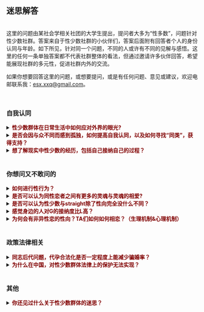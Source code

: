 ## 迷思解答
<br/>
这里的问题由某社会学相关社团的大学生提出，提问者大多为“性多数”，问题针对性少数社群。答案来自于性少数社群的小伙伴们，答案后面附有回答者个人的身份认同与年龄。如下所见，针对同一个问题，不同的人或许有不同的见解与感悟。这里的任何一条单独答案都不代表社群整体的看法，但通过邀请许多伙伴回答，希望能展现社群的多元性，促进社群内外的交流。<br/>

如果你想要回答这里的问题，或想要提问，或是有任何问题、意见或建议，欢迎电邮联系我：esx.xxq@gmail.com。

<br/>

### 自我认同

<details><summary><b><font color="maroon">性少数群体在日常生活中如何应对外界的眼光?</font></b></summary>
<br/>
“关你屁事”和“关我屁事”。（C，跨性别女性，20岁）<br/><br/>

正常应对。（HL，女同性恋，23岁）<br/><br/>

和平常人一样，没什么区别。（FMG，男同性恋，19岁）<br/><br/>

看生活环境咯，开放包容的环境中罕有“外界的眼光”~（NM，女同性恋，？岁）<br/><br/>

无需过于在意，自己就是自己。（WT，男同性恋，21岁）<br/><br/>

“你好，我是双性恋！” - 用比别人还坦然的态度主动表达自己的性取向，化被动为主动，吓死别人，反而化解尴尬，从此来者不拒。如果自己觉得没鬼，那别人心里有鬼也不敢当面说你。（JS，双性恋，27岁）<br/><br/>

虽然自我接纳很重要, 认识到环境与文化中的歧视更主要。认识到歧视对自己的影响不是自怜。尽可能找到对自己接纳与支持的个人与群体。（MY，女同性恋，59岁）<br/><br/>

一般都是不向外界坦白身份，避免不必要的麻烦，借以保护自己。（L，女同性恋，21岁）<br/><br/>

who cares？（D，女同性恋，24岁）<br/><br/>

做真实的自己，不要管他人的想法（TY，女同性恋，29岁）<br/><br/>

这个问题其实更多是对自我认同程度的高低。如果对自我高度认同，自信度高的情况下，其实外界的眼光并不能影响内心的选择和自信。外界的眼光并不能影响一个真正坚定且人格独立完整的人。即使外界给到了不友善的反馈，也不会因此影响到自己的心态，因为这一些都是可以理解的。不友善、不理解，更多是因为不了解，认知不到位，那么也是这些所谓眼光也是可以被理解的，正因如此，我们才更需要完善自己，并且走出来，用科学且完整的认知来让更多人不了解的人知道并了解。<br/>
另外，如果所谓外界的眼光会一直影响到个人，并且认为外界一直是歧视的眼光，那其实更多的时候是内心对自己的接纳度不够，自信不够，从而导致会认为外界会投以“歧视”的眼光，事实上可能有时候是自己多想。<br/>
还有就是，同类和群体的力量与支持，无比重要。请不要孤军奋战，请记住，你并不孤独。（WJ，双性恋，30岁）<br/><br/>

提升自我认同，如果只是好奇可以跟对方普及一下，如果是不友好的眼光，通常是偏见，问题不在性少数，不用理会。性少数并不是什么特别的存在，左憋子在学校也会被老师说甚至强制纠正，胖一点也会有外界的眼光，穿得个性一点、有纹身等等也会被侧目，在一个都说普通话的地方说话有口音也会面对不同的眼光。人一生大概难免不会在某些时刻面对一些“眼光”，只是程度不同，性别身份作为自我认同的基础，大概会有些特殊的困难，但关键是自己要肯定自己，这才是面对“眼光”的基础。（R，性别酷儿泛性恋，49岁）<br/><br/>

我个人比较敏感只能自我消化或者跟身边知道自己情况的人吐槽下吧，有的人可以做到完全无视或者会将这种眼光转化为对自己的认同（例如别人可能是觉得自己好看啊才会多看看的之类的，我做不到hhhh）（K，跨性别男性，双性恋，19岁）<br/><br/>

各有各的办法，基本无招胜有招，只要不影响正常生活，就不会去做特别的事情。（GH，跨性别男性，喜欢女生，？岁）<br/><br/>

尽量不去过多在意旁人的无知，生活中也经常性地对异性恋规范和霸权(heteronormativity)进行反思。（WN，女同性恋，20岁）<br/><br/>

处于好奇心的事情就无视，收到侵犯不能妥协。（YK，性别酷儿，女同性恋，30岁）<br/><br/>
</details>


<details><summary><b><font color="maroon">是否会因与众不同而感到孤独，如何提高自我认同，以及如何寻找“同类”，获得支持？
</font></b></summary>
<br/>
不会觉得孤独，因为首先明白自己不是全世界60亿人中唯一一个不同，自己有同类，所以不孤独；其次是看过越多的书，懂了越多的东西，越知道如何与自己独处，所以所谓孤独就变成了哲学问题，那么不赘述。<br/>
如何提高自我认同？四多四少：多交流、多看书、多思考（多听、多看、多想、多说）少否定、少先入为主、少妄自菲薄、少妄自尊大。（WJ，双性恋，30岁）<br/><br/>

会。学习。学精神分析就看得通了。（FMG，男同性恋，19岁）<br/>

不会孤独。你想呀，每个人都是与众不同的。你喜欢吃香菜他不喜欢吃香菜，你喜欢穿长裤她喜欢穿小裙子，这些都是不同，没什么大不了的呀。豁达一些，一定要自我认同，你没错！至于寻找“同类”……据说是靠直觉……而且据我个人经验，确实可以靠直觉……（NM，女同性恋，？岁）<br/><br/>

孤独是会有，但有沙雕网友啊，自我认同只需要告诉自己“我当自己并没有什么错的”，LGBT博主下都是同类。（WT，男同性恋，21岁）<br/><br/>

自从意识到自己属于性少数以来，我的自我认同就非常好，不感到孤独，也因为与众不同而自豪，有些同类的特征会比较明显，所以能够看出来，对于好朋友的话不会隐瞒身份。（L，女同性恋，21岁）<br/><br/>

要认为自己是平常人，不需要特地去找去思考自己与他人的差异。（D，女同性恋，24岁）<br/><br/>

会孤独，通过网上亲友会认识同类（TY，女同性恋，29岁）<br/><br/>

会孤独的 也会迷茫 毕竟是性少数 在正常的社交环境里比较少遇见lgbt群体成员 哪怕真的遇见 也不代表能成为朋友或者有进一步发展 ；如何寻找同类的问题我也思考过 然后思考完之后我就各种尝试 从自我出柜 亲友出柜 写出柜文 参加亲友会 参加线下活动 到成为组织者 到以公益的角度来认识不同的人 都会觉得 啊 其实还是可以认识到朋友的哟；交友不能目的性太强 但是持之以恒 有点耐心 展示自己 接受别人 还是会慢慢找到好朋友 （跟异性恋交友一样的呀！（JS，双性恋，27岁）<br/><br/>

会的，多了解自己，了解什么是性少数，拓宽自己视野与建立多元的价值观，有条件的话可以寻求心里咨询等专业帮助。自我认同也是一个连续的过程，不是认同了就不会遇到问题。多接触社群，有很多公益组织，去参加活动，寻找同类，自然就有更多支持了。（R，性别酷儿泛性恋，49岁）<br/><br/>

会啊，之前在身边没有什么认识的跟自己一样的人（之前只有一个但是不在身边的，然后最近才认识了一些附近的朋友），提高自我认同的话，我个人做的还不够甚至可以说根本不行，现在对于自己的生理情况还是很不想认同的，内心情况勉强还行吧，如何寻找的话，社交软件呗，和参加一些公益组织，参加一些活动之类的。（K，跨性别男性，双性恋，19岁）<br/><br/>

与众不同不会使我们孤独，不被理解和尊重才会使人孤独，但一般只要能够接触到懂得尊重的个体，就不会单纯因为性少数身份而有专门的性少数孤独感。（话说当下不是流行人人都是一座孤岛么，孤独感普遍存在，而性少数一般不会是唯一直接原因。（GH，跨性别男性，喜欢女生，？岁）<br/><br/>

会。寻找同类最简单的方式是通过一些交友软件，比如rela等；获得支持的话可以多了解并接触一些当地的性少数平权NGO。（WN，女同性恋，20岁）<br/><br/>

可能通过阅读性别学的权威性资料找到自我合理性的理由。自我构建是基础。上网找关键字就能找到相关人群，如性少数，跨性别之类。（YK，性别酷儿，女同性恋，30岁）<br/><br/>
</details>


<details><summary><b><font color="maroon">想了解现实中性少数的经历，包括自己接纳自己的过程？</font></b></summary>  
<br/>
几乎每个人性少数在接纳自己这条路上，都走的极其漫长，荆棘遍布。因为本来认识自己、了解自己、接纳自己就是一个血淋淋的过程，更何况自己有着与社会期待不符合的性取向。从心理学上说，大多数可能都是先发现自己与他人的不同——恐惧——否定——尝试选择符合社会期待的行为——发现真实的自己——开始了解性少数知识——开始明白自己到底是怎么回事——开始慢慢接受自己——开始走出来，寻找同类——开始走出来，告诉其他人——基本接纳自己。这是一个可能的大多数的情况，但每个人毕竟经历不同、性格不同，因此也不一定尽数如此。（WJ，双性恋，30岁）<br/><br/>

是的。（FMG，男同性恋，19岁）<br/><br/>

我天生酷儿，如果不是小时候受到很多性骚扰的话，大概会是泛性恋吧。没什么自我接纳的过程，我生活的环境包容开放前卫~（NM，女同性恋，？岁）<br/><br/>

就拿我来说吧，我在高中之前重来没有怀疑过我的性取向，我的确会更加的关注男生，但当时我认为自己只是羡慕他们，希望融入他们（因为我小时候不是很自信）到了高中的时候我开始怀疑自己的性取向，并且和家长暗示了一下，或许是因为对LGBT的不了解（我之前真的很少接触到“同性恋”的讯息，更不要说LGBT）也或许是我仍然对自己抱有一丝幻想，所以我自认为自己是“双性恋”，等到了大学，接触了更多的信息后我常识性地参加了本地的同性恋亲友会的活动，从此以后我才开始正视自己。（WT，男同性恋，21岁）<br/><br/>

谈过一次恋爱，有两次暗恋。小时候以为只能男生和女生才能谈恋爱，一直希望自己是个男生，也曾试过把对暗恋对象的喜欢当作是朋友的喜欢，后来了解了之后，自我认同提高，从未因为自己的身份而有任何负面情绪，反而一直很自豪2333。（L，女同性恋，21岁）<br/><br/>

思想独立后这个问题就不是问题了。（D，女同性恋，24岁）<br/><br/>

从网上查找资料，自己学习知识，慢慢的就理解了。（TY，女同性恋，29岁）<br/><br/>

多去关注性少数公益组织的公众号，有很多个人故事分享的文章。参与活动，实际的接触性少数人群，了解ta们。每个性少数的经历都不一样，会有相似，但每个人的成长、生活环境不同，所以也没有什么自我认同的固定模式。还是要去多接触真人，带着同理心去了解真实的人，倾听ta的故事。（R，性别酷儿泛性恋，49岁）<br/><br/>

这个每个人的经历有相似的但也有每个人特有的，然后接不接纳自己其实也是看个人，我和我一个朋友（les）直到现在都不大能接纳自己。（详细点讲个人经历可能要打很多字了...）（K，跨性别男性，双性恋，19岁）<br/><br/>

自己上网找去（GH，跨性别男性，喜欢女生，？岁）<br/><br/>

这个就只能各自讲自己的故事了。（YK，性别酷儿，女同性恋，30岁）<br/><br/>
</details>

<br/>

### 你想问又不敢问的

<details><summary><b><font color="maroon">如何进行性行为？
</font></b></summary>
<br/>
男性可以参考，手撸、口交，以及肛交（必须戴套）、借助器具。女性可以参考，口交、手指的外部刺激、手指的阴道刺激、借助器具。（WJ，双性恋，30岁）<br/><br/>

不大喜欢肛，更喜欢互相手淫。（FMG，男同性恋，19岁）<br/><br/>

啊，我觉得这个问题应该是针对同性恋的？同性恋的话除了阴道交应该都是可以的(人类性行为那么复杂我也没法穷举啊喂)(就只是器官区别而已啊2333)。跨性别的话我不是很清楚……抱歉啦。（NM，女同性恋，？岁）<br/><br/>

不好意思，目前没有过性行为。（WT，男同性恋，21岁）<br/><br/>

亲吻触碰抚摸，手和嘴唇，【其实还有很多【害羞】】（L，女同性恋，21岁）<br/><br/>

数数人身上有几个洞。（D，女同性恋，24岁）<br/><br/>

目前只看过les小黄片，期待有生之年可以实践一下什么是真的，什么只是直男导演幻想[害羞]。（JS，双性恋，27岁）<br/><br/>

人类发明的性行为方式不管ntxl还是ntxl理论上大部分都能做，有各种工具各种方法。（C，跨性别女性，20岁）<br/><br/>

性行为不只有男插入女，异性恋的性行为方式也不是只有单一一种。跟性伴侣商量，最重要是互相尊重与沟通不是吗？具体性行为方式可以自行搜索。（R，性别酷儿泛性恋，49岁）<br/><br/>

和异性恋一样的，没有阴茎也可以借助小道具啊。（K，跨性别男性，双性恋，19岁）<br/><br/>

只要具备性感受能力，就可以以各种方式进行性行为，具体可参考A片。性少数身份并不会让人失去性行为，也不会使人采取令人无法想象的方式进行性行为，多看A片长点姿势去吧。（GH，跨性别男性，喜欢女生，？岁）<br/><br/>

除了阴茎与阴道间的插入动作以外的任何挑动情欲的行为。（WN，女同性恋，20）<br/><br/>

安全的前提下用自己喜欢的方式就好，不能勉强自己。切记不要为了一时之欢而染病。（YK，性别酷儿，女同性恋，30岁）
<br/>
</details>

<details><summary><b><font color="maroon">是否可以认为同性恋者之间有更多的灵魂与灵魂的相爱?
</font></b></summary>
<br/>
其实同性恋与异性恋并无差别。可能有些是被漂亮的外表吸引，留存于有趣的灵魂；可能有些是被有趣的灵魂吸引，留存于相处的温情并沉迷于美妙的性爱。所以同性恋异性恋，都一样，可以 soulmate love，也可以 sexy love。不过可能与异性恋有一点最大的不同是，大多数同性恋，不愿意将就。和现代大多数相亲婚姻组成的经济共同体相比，更多的同性恋更愿意选择一个 soulmate 一起走过未来的人生。（WJ，双性恋，30岁）<br/><br/>

可以。（FMG，男同性恋，19岁）<br/><br/>

您是说柏拉图式？这个我还真不太清楚……抱歉……（NM，女同性恋，？岁）<br/><br/>

我个人不认同，同性也有性行为，所以性在爱情中的地位同性和异性应该没有太多的区别。（WT，男同性恋，21岁）<br/><br/>

不是。同性恋者与异性恋者之间唯一的差别在性取向。研究显示, 没有同性恋者作为一个群体, 没有其它任何普遍共性。同性恋人群就是异性恋人群的一个缩影。同性恋恋爱的多样性与异性恋的一样广。（MY，女同性恋，59岁）<br/><br/>

个人觉得不是，同性恋者之间同样是是生理吸引和心理吸引的统一，和异性恋没什么不同，并不是柏拉图恋爱。（L，女同性恋，21岁）<br/><br/>

没有觉得。（D，女同性恋，24岁）<br/><br/>

我最近看过netflix的一部约会真人秀，里面有不同性取向的人的约会。的确发现，同性恋 cp 约会的方式会少一些尔虞我诈的感觉呢！异性恋里面感觉会有种“玩游戏”的博弈感，比如性，金钱，潜在前景，两性的权力斗争feel，会多一些算计，不知道是否跟这个有关呢？（JS，双性恋，27岁）<br/><br/>

灵魂这个定义本身就很不清楚，如果以生育作为基准的话可能会比异性恋更纯粹一些，但是涉及到性欲和对陪伴的需求等等方面又明显没有更“灵魂的相爱”。（C，跨性别女性，20岁）<br/><br/>

也许吧，但同时，也经常会有同性恋都“滥交”的污名与刻板印象。比起异性恋更多受传统男权社会婚恋模式的束缚，同性恋可能打破了一些看似理所当然的恋爱、相处模式，同性恋还需要克服社会的歧视等种种障碍，也没有可参考的婚恋模式，所以可能会有更互相尊重、平等的关系，但也不是绝对的。也不能因此形成另外一种刻板印象或期待，造成“没我灵魂伴侣式亲密关系的同性恋就不是好的同性恋”的偏见。（R，性别酷儿泛性恋，49岁）<br/><br/>

都是看人吧，同性恋者里面也会有性欲强的性欲弱的，也会有渣男渣女，都是看个人的，我感觉和异性恋者无异吧。（K，跨性别男性，双性恋，19岁）<br/><br/>

灵魂是什么？（GH，跨性别男性，喜欢女生，？岁）<br/><br/>

（女）同性恋之间也有同样多的肉体与肉体间的相爱！（WN，女同性恋，20）<br/><br/>

只能说同性恋的爱更少的牵涉到社会资源分配问题。（YK，性别酷儿，女同性恋，30岁）<br/><br/>


</details>

<details><summary><b><font color="maroon">是否可以认为性少数与straight除了性向完全没什么不同？
</font></b></summary>
<br/>
个人认为，确实如此，都是一样的正常人，除了同性可以引起性欲这点与直人不同而已。硬要说什么不同，那可能是，每个真正接纳自我的同性恋双性恋，都经历过对自己的剖析和洗礼，对人性更为理解，对社会百态更为包容。（WJ，双性恋，30岁）<br/><br/>

是。（FMG，男同性恋，19岁）<br/><br/>

对呀，就像你喜欢香菜他不喜欢一样。（NM，女同性恋，？岁）<br/><br/>

可以这么认为，不过这个说法太绝对了，凡事都不能说绝对嘛，万一那天专家发现了什么“同性基因”呢？（WT，男同性恋，21岁）<br/><br/>

对。（MY，女同性恋，59岁）<br/><br/>

基本可以。（L，女同性恋，21岁）<br/><br/>

是的。（D，女同性恋，24岁）<br/><br/>

先天无区别，后天建构区别很大。（C，跨性别女性，双性恋，20岁）<br/><br/>

因为一个所谓的性向不同，ta们（内心？）看到的东西可能就因此会比非这个群体的人多出那么一些东西吧，毕竟有的东西没亲身体会过大概很难体会到那种感觉吧...（没有完全的感同身受，即使是相同经历的人，感受也可能是不一样的，每个人对各种方面的东西承受力可能不大一样。）（K，跨性别男性，双性恋，19岁）<br/><br/>

是否可以认为视障人士与非视障人士除了看不见完全没什么不同？（看不见已经是很大的差异了，有因为看不见而产生的特别需要如无障碍设施）在一个完全实现了多元性别平等的社会可以说同性恋与straight除了性向完全没什么不同，性少数除了同性恋还有双性恋、跨性别、间性人、性别酷儿等等（facebook有56种性别认同）。或者可以说性少数与直人除了性别认同、性取向等等在基本权利上完全没什么不同，而在争取性少数平权时要看到各种不同性别认同的具体需求，不能相提并论，以群体代表个体。比如跨性别里有变性、易装，有想做和不想做手术改变自己身体的差别等等，不管是跨儿还是同性恋还是其他性取向性别认同都是多样化的存在，每个人的需求都不同。在此前提下，总是强调我们和直人没什么不一样的话是否其实是以异性恋为标准来衡量性少数，以异性恋的主流价值观比如工作好、收入好、学历高、有固定长期亲密关系为唯一标准来要求性少数呢？而不发达地区的、没有一定社会地位的、性取向、性别认同流动的性少数就变得更不可见，更不被主流所接纳了。（R，性别酷儿，泛性恋，49岁）<br/><br/>

怎么会啊，还有身高体重不同，家乡阶级不同，口音思维不同，人和人那么多不同，怎么可能只有性向区别呢。（GH，跨性别男性，喜欢女生，？岁）<br/><br/>

你说呢？可能长得更有趣更好看吧～（WN，女同性恋，20）<br/><br/>

是的，性向和肤色外貌一样都是人类的个体差异。（YK，性别酷儿，女同性恋，30岁）<br/><br/>

</details>

<details><summary><b><font color="maroon">感觉身边的人对G的接纳度比L高？
</font></b></summary>
<br/>
并没有。事实上有这种感觉可能是因为两种原因：1、耽美文化下腐女的推动，而事实上耽美文化并没有让同性恋活的更轻松，一些普通的男孩子会有一种我不帅我不牛逼我没钱我没资格同性恋的错觉。。。2、gay群体因其生存空间更少，以及男性本身的特质，所以在社会上主动发声且争取权力的人更多，所以会感觉gay的接纳度在上升。<br/>
Les群体因为女性特质，所以即使两个女孩子走在街上手牵手或更亲昵，都没有关系，所以生存空间是比男性更大的，而且女性本身愿意冒险走出来勇敢发声的人也不多，所以就造成了感觉gay比les多，gay比les接纳度更多的感觉，事实上是更多的les并没有走出来，一方面没必要，一方面没勇气。（WJ，双性恋，30岁）<br/><br/>

没有这种感觉。（FMG，男同性恋，19岁）<br/><br/>

没这事儿~如果您是说腐女的话，腐女和支持lgbt＋可不能划等号噢，腐女和看着言情小说尖叫的人是差不多的……她们未必咋了解lgbt＋……（NM，女同性恋，？岁）<br/><br/>

或许女生是这样吧，至少我感觉男生是相反的。（WT，男同性恋，21岁）<br/><br/>

传统父权观念的一个反应。女性本来就不重要, 典型不典型比较无所谓。而男子重要, 传统异性恋男子有 "标准形象", 一个男子在重要方面有背于所谓的 "突然男子汉' 形象, 就使有些人特别不能接受, 在他们眼里, 这样的男子也特别耻辱。（MY，女同性恋，59岁）<br/><br/>

因为国内耽美文学比较流行，对L的了解相对少一些，不了解所以不容易接纳。（L，女同性恋，21岁）<br/><br/>

没有，感觉一样。（D，女同性恋，24岁）<br/><br/>

没有。（TY，女同性恋，29岁）<br/><br/>

跟可见度也有关吧，gay仔比较高调，les承受女性的刻板印象和社会舆论压力更多。（JS，双性恋，27岁）<br/><br/>

这个问题很个人体验，我觉得宏观上来讲男同性恋被接纳度会低一点（因为社会大多数人的保守和厌女倾向使得ntxl不被注意和当回事）（C，跨性别女性，20岁）<br/><br/>

是的，同性恋最开始被大家知道也是男同性恋，早期因为艾滋病防治的原因，同志公益组织只有男同性恋群体可以拿到资源。早期的性少数的研究也都是以男同为研究主要对象。另外，现在依然是性别不平等的男权社会，相对于男性，女性的声音一直都更加低调。可见的更多是男同，自然接纳度更高的也是男同了。（R，性别酷儿泛性恋，49岁）<br/><br/>

会不会是因为对于所谓的直男来说，gay的话，意味着少了一些男性去和他竞争？（虽然也不一定会有女朋友但是也是少了一个竞争对手？），然后腐女的话现在也挺多的，部分女生不太能接受LES可能是因为会联想到一些涩情的画面以至于把自己也代入了然后会觉得恶心...也有的可能是害怕身边的les会爱上自己啥的emmm（女性这个是我从一个高中同学那知道的，她就是接受得了gay但是觉得les很恶心...）（K，跨性别男性，双性恋，19岁）<br/><br/>

感觉G的存在感比L的高，接纳度没有体验，异性恋顺性别压倒性数量优势，导致个体体验量太少，无法做判断。（GH，跨性别男性，喜欢女生，？岁）<br/><br/>

没有吧。（WN，女同性恋，20）<br/><br/>

这个具体人群的价值观有关系。还有一点G也是父权社会的受益者，男性的身份能取得更多的社会成就。（YK，性别酷儿，女同性恋，30岁）<br/><br/>

</details>

<details><summary><b><font color="maroon">为何会有非异性恋的性向？TA们如何如何相恋？（生理机制&心理机制）
</font></b></summary>
<br/>
首先，有许多外国学者对人们性取向做过大数据的调查与统计分析，通过较大样本得到的有效数据统计，得出的结论（参考）是，人类天生（生理）的性取向，有15%左右的纯同性恋、60%左右的双性恋、25%左右的纯异性恋。尤其是女性，事实上从生理机制上来说，超过8成的可能都是双性恋，这个生理机制来源于母乳喂养。因此异性恋从生理角度来说也并非是大多数，但为什么大家直到现在仍然认为异性恋为大多数的正常的，同性恋双性恋就会变成非异性恋的性少数呢？因为社会、伦理、以及所谓繁衍的需要（更多是国家需要），所以异性恋便成为一种社会公约。所以，从生理角度，其实异性恋才是少数。<br/>
从社会影响和成长角度的影响来说，大多数选择同性作为伴侣的人，很可能是受到比如原生家庭、亦或者恋爱经历的影响，所以会选择同性作为伴侣，这些很可能是双性恋，但并没有这方面的相关统计，因此只能在此作为推断阐述理论。同性恋双性恋如何相恋呢？异性恋怎么恋爱，他们就怎么恋爱啦~并没有什么不同，甚至有时候比异性恋更契合，毕竟，同性更理解同性的生理结构和心理状态。（WJ，双性恋，30岁）<br/><br/>

先天与后天共同原因，按精神分析法来说有象征界的同性恋和想象界的同性恋。（FMG，男同性恋，19岁）<br/><br/>

性倾向这玩意儿吧先天后天因素都是影响因素。先天因素就不说了哈，生来即是如此;后天因素呢主要在于受到性骚扰啊什么的留下了阴影，加上本来可能就不是很直…… 至于相恋，这不就是看对眼了吗哈哈哈，跟异性恋一样的~（NM，女同性恋，？岁）<br/><br/>

我不是专业人士。（WT，男同性恋，21岁）<br/><br/>

认为人或动物应该都是异性恋者的观点本身非常不符合自然现实。性别与性取向在自然界都会因生物的个体及群体生存需要而改变。这里不能展开谈。（MY，女同性恋，59岁）<br/><br/>

与传统意义上的异性恋一样，只不过取向不同。（L，女同性恋，21岁）<br/><br/>

这个不太了解。（D，女同性恋，24岁）<br/><br/>

爱上了就爱上了，没法说明原因。（TY，女同性恋，29岁）<br/><br/>

咦，为什么你是异性恋呀？为什么你要结婚？为什么你要生孩子？（JS，双性恋，27岁）<br/><br/>

无数研究均已证实，同性恋不过是自然界的一种现象，不是个人的一种自我选择，不涉及社会道德，更不违反社会法律。异性恋如何相恋？有什么样的生理机制和心理机制？（R，性别酷儿泛性恋，49岁）<br/><br/>

我个人的一些了解和看法）：首先这个不是我们能选择的，目前对这方面追根溯源的研究成果其实也不是特别多，好像有调查是说社会上大体其实是双性恋，其中很大一部分因为社会主流是异性恋所以会更偏向于异性恋，也就是被异性所吸引；至于如何相恋，也跟异性恋差不多吧，感觉对了就容易喜欢上吧。（K，跨性别男性，双性恋，19岁）<br/><br/>

异性恋自己琢磨一下异性恋的生理机制与心理机制，然后将异性二字换为同性即可。如果提问者认为繁殖是恋爱的基础和底层逻辑的话，那好走不送，没什么好聊的。（GH，跨性别男性，喜欢女生，？岁）<br/><br/>

不是很喜欢这个问题……（WN，女同性恋，20）<br/><br/>

具体成因不明，现在的研究多表明脑丘体和性激素会影响性取向和性认同。（YK，性别酷儿，女同性恋，30岁）<br/><br/>

</details>

<br/>

### 政策法律相关

<details><summary><b><font color="maroon">同志后代问题，代孕合法化是否一定程度上能减少骗婚率？
</font></b></summary>
<br/>
同志后代问题确实是一个始终存在并且十分尖锐难以忽略的问题。因为对于男性来说“不孝有三无后为大”（虽然这句话早就在传播的过程中歪曲了原本的意思），对于女性来说，目前的社会传统观念认为，女人怎么可以不结婚怎么可以不生子没有孩子怎么养老等等。。。包括我一些已出柜并获得父母认可的同志伴侣，与父母沟通中父母唯一的要求就是必须代孕要个孩子或者试管要个孩子。这种社会观念是根深蒂固且不好反驳的。<br/>
个人认为，代孕合法化或许在一定程度上，确实能减少骗婚率，这可能主要针对的是男同性恋。但是代孕合法化，这个问题又可能会导致更多的问题。所以减少骗婚并不能从代孕这个问题上来解决，而是从观念上改变。譬如老一代对于所谓无后为大的认知和对下一代的逼迫，譬如对女性一定要结婚生育做家庭主妇的刻板印象。所以代孕合法化，治标不治本。不推荐。（WJ，双性恋，30岁）<br/>

这个问题很难，代孕是物化女性，把女性当作移动的子宫，对于骗婚是有一定作用，但是对于同志运动和女性主义的结合有巨大的冲击，不利于平权。（FMG，男同性恋，19岁）<br/><br/>

啊……？代孕还是别合法了吧。不过目前的技术同性恋也可以有孩子了噢！跨性别的话我不是很清楚，因为生理/心理因素蛮复杂我说不清楚，比如先天睾丸沉降未完全这种……我不确定算不算在您这个“跨性别”的概念里……（NM，女同性恋，？岁）<br/><br/>

代孕合法化不一定能降低骗婚率，同婚合法化也不一定，个人觉得还是要看骗婚的人中谁占的比例多，有些人会因为社会的不接纳或者是家庭的压力骗婚，有些人没有意识到自己同性恋的身份，Ta们或许会认为自己就是异性恋，有些人就纯粹地想繁殖，所以说这种事情真的说不好。（WT，男同性恋，21岁）<br/><br/>

骗婚率来自极度的歧视与逼婚。（MY，女同性恋，59岁）<br/><br/>

不一定，骗婚并不只是因为生育问题，还有各方面的压力影响。（L，女同性恋，21岁）<br/><br/>

为什么一定要强调国内代孕合法？男同可以美国 俄罗斯都可以代孕，女同美国 俄罗斯 泰国可以试管，中国合法代孕把那些农村妇女置于何地？这么自私的只考虑同性后代吗？（D，女同性恋，24岁）<br/><br/>

必然的。（TY，女同性恋，29岁）<br/><br/>

商业代孕合法化带来的问题远比它能解决的问题多，更何况领养也能满足大部分需求，和骗婚实际上是很复杂的道德问题+文化问题，不管是出于想要孩子还是出于家庭压力都有更好的解决方式（最好的解决方式当然是可能有的人造子宫）。（C，跨性别女性，20岁）<br/><br/>

婚姻的功能就是生育后代么？女性在婚姻内的价值只有生育后代么？有同性恋的去污名化、同婚的合法化会减少骗婚率的说法，但还没有相关调查数据。在女性权益没有充足保障情况下，代孕合法化对女性的影响难以预计。骗婚、代孕都可能会严重侵犯女性的权益，加上伦理问题，代孕合法化在很多国家都是极具争议的议题。（R，性别酷儿泛性恋，49岁）<br/><br/>

关于代孕合法问题，首先这个我个人其实不大赞成代孕合法化，虽然好像对一些无法自己生育的家庭来说很不好，但是一旦合法化，有些人可能会千方百计地把原本是被迫代孕的人证明成“自愿代孕”，钻法律的空子，这种对女性群体伤害很大的行为可能会因代孕合法化而无法严惩。对于骗婚来说，只要社会环境一日不友好，这个现象依旧会存在，也不会降低多少，同志婚姻没法保障，迫于社会压力家庭压力，很多人可能会选择形婚或者同婚。（K，跨性别男性，双性恋，19岁）<br/><br/>

没调查过，不知道，感兴趣的可以自己收集数据去调查，或者找机构咨询。（GH，跨性别男性，喜欢女生，？岁）<br/><br/>

坚决反对代孕合法化。代孕合法是对底层女性的剥削。（WN，女同性恋，20）<br/><br/>

婚姻和生育有不同的社会功能，但在一定程度能减少，通过我接触到的人来讲作用不大。（YK，性别酷儿，女同性恋，30岁）<br/><br/>

</details>

<details><summary><b><font color="maroon">为什么在中国，对性少数群体法律上的保护无法实现？
</font></b></summary>
<br/>
中华民族是一个历史悠久但苦难深重的民族，现代中国在经历一系列战争和某些国内斗争后，留下了太多问题需要解决。法律也是跟随中国社会所需来一步一步完善和进步的。一方面是，当法律在很多刚性需求上都没能妥善满足的情况下，势必优先满足更需要的群体和侧重点。<br/>
还有一方面是因为明清传统以及男权社会的影响，虽然民国时期有了文化思想上的开放，但经过战争等，人们的思想又返回了某种高度统一的状态，因此对于追求人性真理等便不是刚需，毕竟填饱肚子保家卫国才是首要。<br/>
但我们需要相信，当社会的刚需达到一定程度时，法律的保障便是指日可待的，毕竟我们是依法治国且有历史的国家。因此需要保持乐观。（WJ，双性恋，30岁）<br/><br/>

因为在很大程度上我们首要是解决贫困问题，在这个问题面前什么都不是问题。（FMG，男同性恋，19岁）<br/><br/>

抱歉……身为一名普通群众，我也不知道这是为什么……（NM，女同性恋，？岁）<br/><br/>

个人认为是因为传统家庭观念对于国人影响巨大，群众观念相对保守，政府立法工作较难展开。（WT，男同性恋，21岁）<br/><br/>

国内对性少数群体的了解还处于非常贫瘠的状态，首先要在思想上对这个群体有所了解，才可能上升到法律高度的保护。（L，女同性恋，21岁）<br/><br/>

法律、传统思想。（D，女同性恋，24岁）<br/><br/>

大多数人思想传统，对性少数了解太少。（TY，女同性恋，29岁）<br/><br/>

不知道，看领导吧，之前有提出也还是沉了，可能跟目前社会对性少数群体的看法还是比较负面吧。（环境还不是很好。）（K，跨性别男性，双性恋，19岁）<br/><br/>

回答问题前想先问一些问题：1.平时会经常在电视节目、网络、电影、社交媒体等地方看到同志的话题或节目吗？2.学校的教材里有性别与性少数的内容吗？3.平时会见到很多同志吗？包括明星和日常的朋友？4.你觉得性少数会在生活中遇到那哪些问题或障碍？<br/>
首先，我国对于同性恋的基本态度是看似中立的“三不”：不支持，不鼓励，不反对。同性恋者在我国的基本权益并没有得到合理的保障。自1997年“流氓罪”被废除之后，同性恋不再属于犯罪，2001年同性恋被从《中国精神障碍分类与诊断标准》中删除，同性恋不再属于精神疾病。跨性别者如果要做性别置换手术，还必须要拿到精神科医生的诊断证明。（等于跨性别在中国还没有去病理化）。<br/>
其次，实现平权需要得到大众的理解。大众对性少数群体还缺乏了解与认识。政策—结构—文化互相影响又制约。现状是同性恋题材的电影被下架、微博的同性恋话题被禁。教科书里还有大量歧视性内容等等，反映性少数的公众接受度还不高。<br/>
另外，中国分别在2016年和2019年就联合国人权理事会设立和是否继续保留“防止基于性取向和性别认同的暴力和歧视问题独立专家”一职的审议中都投了反对票。<br/>
迄今为止，中国已参与了联合国人权理事会围绕“人权，性取向和性别认同”进行的三次表决。除在2016年投下反对票外，中国在2011年与2014年的另外两次表决中均采取了弃权的立场。在2014年的投票后解释性发言中，中国还对多元性别议题的“争议性”表示了顾虑，称“理事会不应对国际社会尚未达成广泛共识的议题报以过度关注，以避免理事会中的严重分裂与对抗。”在2017年第一次联合国人权理事会独立专家报告发布时中国回应：“中方反对一切形式的歧视和暴力，包括基于性取向的歧视、暴力和不容允现象。同时，中方主张国际社会应尊重各国历史、宗教和文化传统，以及社会制度和发展水平差异，尊重各国自主选择的人权发展道路，并不将自身价值观强加于人。”<br/>
在欧美以及港台等地区，会有反对性别/性少数歧视的专门法律，但法律也是受传统二元性别社会框架的影响，所以，在缺乏多元平等性别认识的社会结构下，法律的制定也必然受到异性恋性别结构的局限。目前中国的法律没有专门关于性别歧视的条款。但民间组织也在通过各类诉讼等倡导不断推动法律与政策的改变，如同性恋教师就业歧视案件、艾滋感染者就业歧视案件、跨性别就业歧视案件、同性恋扭转治疗案件等。（R，性别酷儿，泛性恋，49岁）<br/><br/>

私以为主要是来自于政治和文化两大因素的影响。政治上，国内的立法者认为性少数无法为社会承担创造下一代生产力的责任，所以不愿意去认可性少数群体的应得权利，甚至在一定程度上把支持LGBTQ的社会活动给曲解为是西方的作派，不适用于所谓“中国国情”；文化上，虽然古有宫廷余桃短袖之美谈，近代广东地区有自梳的佳话，但是许多人依然认为性少数的生活方式是与儒家学说对家庭的强调与重视相违背的，并将性少数污名成“不正常”的群体。（WN，女同性恋，20）<br/><br/>

我国法律精神是法律能为绝大多数人所用，原则不会为任何少数群体制定法律。（YK，性别酷儿，女同性恋，30岁）<br/><br/>
</details>

<br/>

### 其他

<details><summary><b><font color="maroon">你还见过什么关于性少数群体的迷思？
</font></b></summary>
<br/>
哈哈哈哈哈哈，有啊，比如会问同性恋的朋友“你是1还是0？”“你是T还是P？”其实这个问题蛮隐私的，就好比“您喜欢哪种姿势”这样，所以最好还是别问哈~（NM，女同性恋，？岁）<br/><br/>

同性恋和艾滋病划等号是最常见的，碰到这种人我会和Ta解释说艾滋病毒并不恐同，它不会看你是不是同性恋。艾滋病是和不安全性行为有关，和同性恋无关，只是很遗憾的是国内对于安全性行为知识了解不够，有很多人依旧认为套套是用来避孕的，这些人里当然会有同性恋，带着这样的想法异性恋至少会因为不想意外怀孕所以戴套，同性恋根本不用担心这种问题所以在套套只是为了避孕的想法下同性恋有可能会不戴。（WT，男同性恋，21岁）<br/><br/>

他们一般都是觉得同性之间会相互吸引是匪夷所思的，目前还没回应过这类问题。（L，女同性恋，21岁）<br/><br/>

对性少数的刻板化标签化，如txl：一人扮演异性角色（出自我妈），跨性别女性：都要在外穿女装很女性化（出自一个gay学长&直男学弟）（C，跨性别女性，20岁）<br/><br/>

①“那你变性的话能射精吗/你变性了的话能怀孕吗（对trans的）”；②“你们为什么要搞那么多分类呢，不都是同吗（指没必要分成LGBTQAI...等类别，不理解为什么要分那么多，我个人是觉得细分能更好地让人找到属于自己的标签之类的，知道自己是哪类，从而没有那么迷茫，即方便人们去认识自己是什么人）”；③“你为什么要选择成为同性恋/跨性别/双性恋/...呢（若是我们能选择我们为什么要选择这么崎岖的一条路呢，为了追求刺激？）”（K，跨性别男性，双性恋，19岁）<br/><br/>

为什么非性少数群体对性少数的性关系和恋爱关系都那么大惊小怪的呢，咱们都是人类，基本生理心理机制是一致的，有那么难理解么？（GH，跨性别男性，喜欢女生，？岁）<br/><br/>

直男的lesbian fettish 🤢（WN，女同性恋，20）<br/><br/>

对自我身份的不确定。对性别规范的困扰。人生价值上的消极对待。（YK，性别酷儿，女同性恋，30岁）<br/><br/>

</details>
